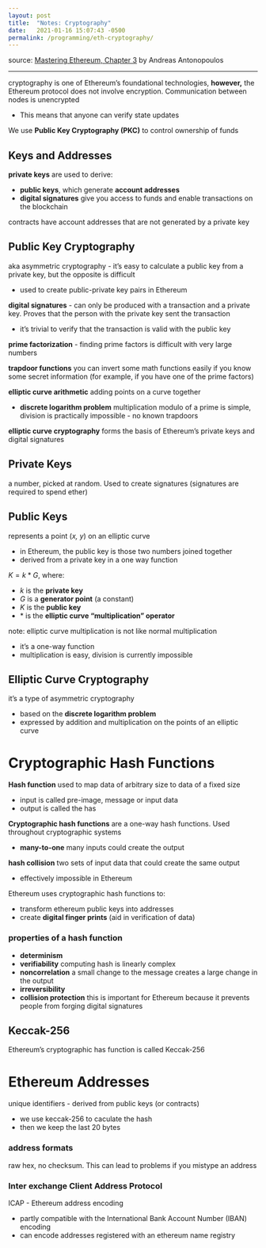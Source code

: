 ```yaml
---
layout: post
title:  "Notes: Cryptography"
date:   2021-01-16 15:07:43 -0500
permalink: /programming/eth-cryptography/
---
```

source: [Mastering Ethereum, Chapter 3](https://github.com/ethereumbook/ethereumbook/blob/develop/03clients.asciidoc) by Andreas Antonopoulos

---

cryptography is one of Ethereum’s foundational technologies, **however,** the Ethereum protocol does not involve encryption. Communication between nodes is unencrypted

- This means that anyone can verify state updates

We use **Public Key Cryptography (PKC)** to control ownership of funds

## Keys and Addresses

**private keys** are used to derive:

- **public keys**, which generate **account addresses**
- **digital signatures** give you access to funds and enable transactions on the blockchain

contracts have account addresses that are not generated by a private key

## Public Key Cryptography

aka asymmetric cryptography - it’s easy to calculate a public key from a private key, but the opposite is difficult

- used to create public-private key pairs in Ethereum

**digital signatures** - can only be produced with a transaction and a private key. Proves that the person with the private key sent the transaction

- it’s trivial to verify that the transaction is valid with the public key

**prime factorization** - finding prime factors is difficult with very large numbers

**trapdoor functions** you can invert some math functions easily if you know some secret information (for example, if you have one of the prime factors)

**elliptic curve arithmetic** adding points on a curve together

- **discrete logarithm problem** multiplication modulo of a prime is simple, division is practically impossible - no known trapdoors

**elliptic curve cryptography** forms the basis of Ethereum’s private keys and digital signatures

## Private Keys

a number, picked at random. Used to create signatures (signatures are required to spend ether)

## Public Keys

represents a point (*x, y*) on an elliptic curve

- in Ethereum, the public key is those two numbers joined together
- derived from a private key in a one way function

$K = k*G$, where:

- $k$ is the **private key**
- $G$ is a **generator point** (a constant)
- $K$ is the **public key**
- $*$ is the **elliptic curve “multiplication” operator**

note: elliptic curve multiplication is not like normal multiplication

- it’s a one-way function
- multiplication is easy, division is currently impossible

## Elliptic Curve Cryptography

it’s a type of asymmetric cryptography

- based on the **discrete logarithm problem**
- expressed by addition and multiplication on the points of an elliptic curve

# Cryptographic Hash Functions

**Hash function** used to map data of arbitrary size to data of a fixed size

- input is called pre-image, message or input data
- output is called the has

**Cryptographic hash functions** are a one-way hash functions. Used throughout cryptographic systems

- **many-to-one** many inputs could create the output

**hash collision** two sets of input data that could create the same output

- effectively impossible in Ethereum

Ethereum uses cryptographic hash functions to: 

- transform ethereum public keys into addresses
- create **digital finger prints** (aid in verification of data)

### properties of a hash function

- **determinism**
- **verifiability** computing hash is linearly complex
- **noncorrelation** a small change to the message creates a large change in the output
- **irreversibility**
- **collision protection** this is important for Ethereum because it prevents people from forging digital signatures

## Keccak-256

Ethereum’s cryptographic has function is called Keccak-256

# Ethereum Addresses

unique identifiers - derived from public keys (or contracts)

- we use keccak-256 to caculate the hash
- then we keep the last 20 bytes

### address formats

raw hex, no checksum. This can lead to problems if you mistype an address

### Inter exchange Client Address Protocol

ICAP - Ethereum address encoding

- partly compatible with the International Bank Account Number (IBAN) encoding
- can encode addresses registered with an ethereum name registry